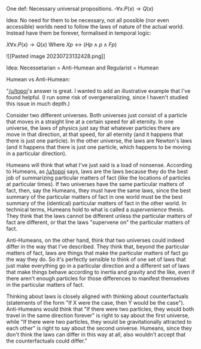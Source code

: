 One def: Necessary universal propositions.
$\square \forall x.P(x)\rightarrow Q(x)$

Idea: No need for them to be necessary, not all possible (nor even accessible) worlds need to follow the laws of nature of the actual world. Instead have them be forever, formalised in temporal logic:

$X \forall x.P(x)\rightarrow Q(x)$
Where $Xp \leftrightarrow (Hp\wedge p\wedge Fp)$



![[Pasted image 20230723132428.png]]

Idea: Necessetarian = Anti-Humean and Regularist = Humean


Humean vs Anti-Humean:

"[/u/topoi](https://www.reddit.com/u/topoi/)'s answer is great. I wanted to add an illustrative example that I've found helpful. (I run some risk of overgeneralizing, since I haven't studied this issue in much depth.)

Consider two different universes. Both universes just consist of a particle that moves in a straight line at a certain speed for all eternity. In one universe, the laws of physics just say that whatever particles there are move in that direction, at that speed, for all eternity (and it happens that there is just one particle). In the other universe, the laws are Newton's laws (and it happens that there is just one particle, which happens to be moving in a particular direction).

Humeans will think that what I've just said is a load of nonsense. According to Humeans, as [/u/topoi](https://www.reddit.com/u/topoi/) says, laws are the laws because they do the best job of summarizing particular matters of fact (like the locations of particles at particular times). If two universes have the same particular matters of fact, then, say the Humeans, they must have the same laws, since the best summary of the particular matters of fact in one world must be the best summary of the (identical) particular matters of fact in the other world. In technical terms, Humeans hold to what is called a _supervenience_ thesis. They think that the laws cannot be different unless the particular matters of fact are different, or that the laws "supervene on" the particular matters of fact.

Anti-Humeans, on the other hand, think that two universes could indeed differ in the way that I've described. They think that, beyond the particular matters of fact, laws are things that make the particular matters of fact go the way they do. So it's perfectly sensible to think of one set of laws that just make everything go in a particular direction and a different set of laws that make things behave according to inertia and gravity and the like, even if there aren't enough particles for those differences to manifest themselves in the particular matters of fact.

Thinking about laws is closely aligned with thinking about counterfactuals (statements of the form "If X were the case, then Y would be the case"). Anti-Humeans would think that "If there were two particles, they would both travel in the same direction forever" is right to say about the first universe, while "If there were two particles, they would be gravitationally attracted to each other" is right to say about the second universe. Humeans, since they don't think the laws can differ in this way at all, also wouldn't accept that the counterfactuals could differ."